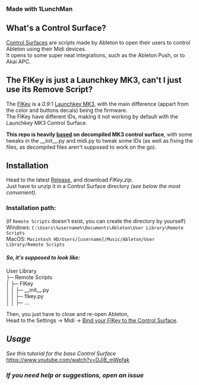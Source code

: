 ### Made with **1LunchMan**

## What's a Control Surface?
[Control Surfaces](https://help.ableton.com/hc/en-us/articles/209774285-Using-Control-Surfaces) are scripts made by Ableton to open their users to control Ableton using their Midi devices.<br>
It opens to some super neat integrations, such as the Ableton Push, or to Akai APC.

## The FlKey is just a Launchkey MK3, can't I just use its Remove Script?
The [FlKey](https://novationmusic.com/flkey) is a *0.9*:1 [Launchkey MK3](https://novationmusic.com/launchkey-mk3), with the main difference (appart from the color and buttons decals) being the firmware.<br>
The FlKey have different IDs, making it not working by default with the Launchkey MK3 Control Surface.

**This repo is heavily [based](https://github.com/gluon/AbletonLive12_MIDIRemoteScripts/tree/main/Launchkey_MK3) on decompiled MK3 control surface**, with some tweaks in the \_\_init__.py and midi.py to tweak some IDs (as well as fixing the files, as decompiled files aren't supposed to work on the go).

## Installation
Head to the latest [Release](https://github.com/MeblIkea/FlKey_Surface-Control/releases/), and download *FlKey.zip*.<br>
Just have to unzip it in a Control Surface directory *(see below the most convenient)*.

### Installation path:
(if `Remote Scripts` doesn't exist, you can create the directory by yourself)<br>
Windows: `C:\Users\%username%\Documents\Ableton\User Library\Remote Scripts`<br>
MacOS: `Macintosh HD/Users/[username]/Music/Ableton/User Library/Remote Scripts`

#### *So, it's supposed to look like:*
User Library<br>
├─  Remote Scripts<br>
│  ├─ FlKey<br>
│  │  ├─ \_\_init__.py<br>
│  │  ├─ flkey.py<br>
│  │  ├─ ...

Then, you just have to close and re-open Ableton, <br>
Head to the Settings -> Midi -> [Bind your FlKey to the Control Surface](https://help.ableton.com/hc/en-us/articles/209774285-Using-Control-Surfaces).

## *Usage*
*See this tutorial for the base Control Surface*<br>
https://www.youtube.com/watch?v=DJjB_mWpfak

### <i>If you need help or suggestions, open an issue</i>
